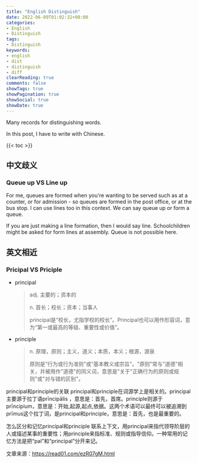 ```yaml
---
title: "English Distinguish"
date: 2022-06-09T01:02:32+08:00
categories:
- English
- Distinguish
tags:
- Distinguish
keywords:
- english
- dist
- distinguish
- diff
clearReading: true
comments: false
showTags: true
showPagination: true
showSocial: true
showDate: true
---
```


Many records for distinguishing words.

In this post, I have to write with Chinese.

<!--more-->

{{< toc >}}

## 中文歧义

### Queue up VS Line up
For me, queues are formed when you're wanting to be served such as at a counter, or for admission - so queues are formed in the post office, or at the bus stop. I can use lines too in this context. We can say queue up or form a queue.

If you are just making a line formation, then I would say line. Schoolchildren might be asked for form lines at assembly. Queue is not possible here.




## 英文相近

### Pricipal VS Priciple

- principal

  > adj. 主要的；资本的
  > 
  > n. 首长；校长；资本；当事人
  >
  > principal是“校长，尤指学校的校长”。Principal也可以用作形容词，意为“第一或最高的等级、重要性或价值”。

- principle
  > n. 原理，原则；主义，道义；本质，本义；根源，源泉
  > 
  > 原则是“行为或行为准则”或“基本教义或宗旨”。"原则"常与"道德"相关，并被用作"道德"的同义词，意思是"关于"正确行为的原则或规则"或"对与错的区别"。

principal和principle的关联
principal和principle在词源学上是相关的。principal主要源于拉丁语prīncipālis ，意思是：首先，首席。principle则源于prīncipium，意思是：开始,起源,起点,依据。这两个术语可以最终可以被追溯到prīmus这个拉丁词，是principal和principle，意思是：首先，也是最重要的。

怎么区分和记忆principal和principle
联系上下文，用principal来指代领导阶层的人或描述某事的重要性；用principle来指标准、规则或指导信仰。一种常用的记忆方法是把“pal”和“principal”分开来记。



文章来源：https://read01.com/ezR07gM.html
